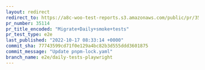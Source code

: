 ```yaml
---
layout: redirect
redirect_to: https://a8c-woo-test-reports.s3.amazonaws.com/public/pr/35114/e2e/index.html
pr_number: 35114
pr_title_encoded: "Migrate+Daily+smoke+tests"
pr_test_type: e2e
last_published: "2022-10-17 08:33:14 +0000"
commit_sha: 77743599cd71f0e129a4bc82b3d555ddd3601875
commit_message: "Update pnpm-lock.yaml"
branch_name: e2e/daily-tests-playwright
---
```

